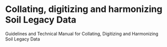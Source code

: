 # Collating, digitizing and harmonizing Soil Legacy Data
Guidelines and Technical Manual for Collating, Digitizing and Harmonizing Soil Legacy Data

